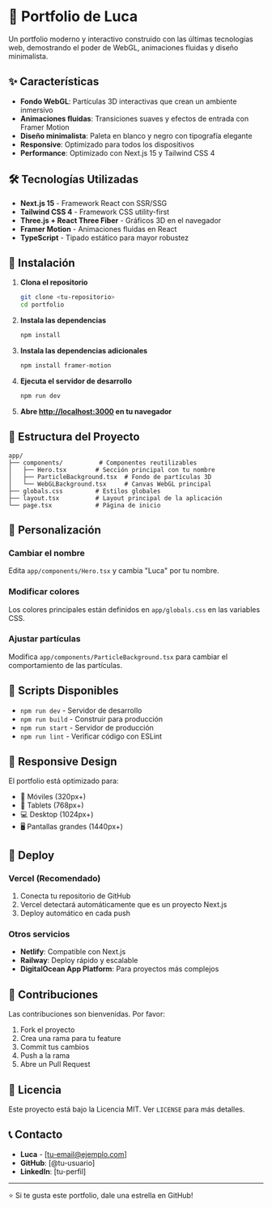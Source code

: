 # 🚀 Portfolio de Luca

Un portfolio moderno y interactivo construido con las últimas tecnologías web, demostrando el poder de WebGL, animaciones fluidas y diseño minimalista.

## ✨ Características

- **Fondo WebGL**: Partículas 3D interactivas que crean un ambiente inmersivo
- **Animaciones fluidas**: Transiciones suaves y efectos de entrada con Framer Motion
- **Diseño minimalista**: Paleta en blanco y negro con tipografía elegante
- **Responsive**: Optimizado para todos los dispositivos
- **Performance**: Optimizado con Next.js 15 y Tailwind CSS 4

## 🛠️ Tecnologías Utilizadas

- **Next.js 15** - Framework React con SSR/SSG
- **Tailwind CSS 4** - Framework CSS utility-first
- **Three.js + React Three Fiber** - Gráficos 3D en el navegador
- **Framer Motion** - Animaciones fluidas en React
- **TypeScript** - Tipado estático para mayor robustez

## 🚀 Instalación

1. **Clona el repositorio**
   ```bash
   git clone <tu-repositorio>
   cd portfolio
   ```

2. **Instala las dependencias**
   ```bash
   npm install
   ```

3. **Instala las dependencias adicionales**
   ```bash
   npm install framer-motion
   ```

4. **Ejecuta el servidor de desarrollo**
   ```bash
   npm run dev
   ```

5. **Abre [http://localhost:3000](http://localhost:3000) en tu navegador**

## 📁 Estructura del Proyecto

```
app/
├── components/          # Componentes reutilizables
│   ├── Hero.tsx        # Sección principal con tu nombre
│   ├── ParticleBackground.tsx  # Fondo de partículas 3D
│   └── WebGLBackground.tsx     # Canvas WebGL principal
├── globals.css         # Estilos globales
├── layout.tsx          # Layout principal de la aplicación
└── page.tsx            # Página de inicio
```

## 🎨 Personalización

### Cambiar el nombre
Edita `app/components/Hero.tsx` y cambia "Luca" por tu nombre.

### Modificar colores
Los colores principales están definidos en `app/globals.css` en las variables CSS.

### Ajustar partículas
Modifica `app/components/ParticleBackground.tsx` para cambiar el comportamiento de las partículas.

## 🔧 Scripts Disponibles

- `npm run dev` - Servidor de desarrollo
- `npm run build` - Construir para producción
- `npm run start` - Servidor de producción
- `npm run lint` - Verificar código con ESLint

## 📱 Responsive Design

El portfolio está optimizado para:
- 📱 Móviles (320px+)
- 📱 Tablets (768px+)
- 💻 Desktop (1024px+)
- 🖥️ Pantallas grandes (1440px+)

## 🚀 Deploy

### Vercel (Recomendado)
1. Conecta tu repositorio de GitHub
2. Vercel detectará automáticamente que es un proyecto Next.js
3. Deploy automático en cada push

### Otros servicios
- **Netlify**: Compatible con Next.js
- **Railway**: Deploy rápido y escalable
- **DigitalOcean App Platform**: Para proyectos más complejos

## 🤝 Contribuciones

Las contribuciones son bienvenidas. Por favor:
1. Fork el proyecto
2. Crea una rama para tu feature
3. Commit tus cambios
4. Push a la rama
5. Abre un Pull Request

## 📄 Licencia

Este proyecto está bajo la Licencia MIT. Ver `LICENSE` para más detalles.

## 📞 Contacto

- **Luca** - [tu-email@ejemplo.com]
- **GitHub**: [@tu-usuario]
- **LinkedIn**: [tu-perfil]

---

⭐ Si te gusta este portfolio, dale una estrella en GitHub!
